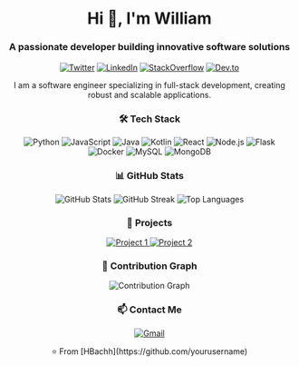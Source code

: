 <!-- Introduction -->
<h1 align="center">Hi 👋, I'm William</h1>
<h3 align="center">A passionate developer building innovative software solutions</h3>

<!-- Social Media Links -->
<p align="center">
  <a href="https://twitter.com/yourusername" target="blank"><img align="center" src="https://img.icons8.com/fluent/48/000000/twitter.png" alt="Twitter" /></a>
  <a href="https://linkedin.com/in/yourusername" target="blank"><img align="center" src="https://img.icons8.com/fluent/48/000000/linkedin.png" alt="LinkedIn" /></a>
  <a href="https://stackoverflow.com/users/yourusername" target="blank"><img align="center" src="https://img.icons8.com/fluent/48/000000/stackoverflow.png" alt="StackOverflow" /></a>
  <a href="https://dev.to/yourusername" target="blank"><img align="center" src="https://img.icons8.com/?size=100&id=Sf2NuZRCVuaE&format=png&color=000000" alt="Dev.to" /></a>
</p>

<!-- About Me -->
<p align="center">I am a software engineer specializing in full-stack development, creating robust and scalable applications.</p>

<!-- Tech Stack -->
<h3 align="center">🛠 Tech Stack</h3>
<p align="center">
  <img src="https://img.icons8.com/color/48/000000/python.png" alt="Python"/>
  <img src="https://img.icons8.com/color/48/000000/javascript.png" alt="JavaScript"/>
  <img src="https://img.icons8.com/color/48/000000/java-coffee-cup-logo.png" alt="Java"/>
  <img src="https://img.icons8.com/color/48/000000/kotlin.png" alt="Kotlin"/>
  <img src="https://img.icons8.com/color/48/000000/react-native.png" alt="React"/>
  <img src="https://img.icons8.com/color/48/000000/nodejs.png" alt="Node.js"/>
  <img src="https://img.icons8.com/color/48/000000/flask.png" alt="Flask"/>
  <img src="https://img.icons8.com/color/48/000000/docker.png" alt="Docker"/>
  <img src="https://img.icons8.com/color/48/000000/mysql-logo.png" alt="MySQL"/>
  <img src="https://img.icons8.com/color/48/000000/mongodb.png" alt="MongoDB"/>
</p>

<!-- GitHub Stats -->
<h3 align="center">📊 GitHub Stats</h3>
<p align="center">
  <img src="https://github-readme-stats.vercel.app/api?username=william-felix&show_icons=true&theme=tokyonight" alt="GitHub Stats" />
  <img src="https://github-readme-streak-stats.herokuapp.com/?user=william-felix&theme=tokyonight" alt="GitHub Streak" />
  <img src="https://github-readme-stats.vercel.app/api/top-langs/?username=william-felix&layout=compact&theme=tokyonight" alt="Top Languages" />
</p>

<!-- Projects -->
<h3 align="center">🚀 Projects</h3>
<p align="center">
  <a href="https://github.com/yourusername/yourproject1" target="_blank">
    <img src="https://github-readme-stats.vercel.app/api/pin/?username=yourusername&repo=yourproject1&theme=tokyonight" alt="Project 1" />
  </a>
  <a href="https://github.com/yourusername/yourproject2" target="_blank">
    <img src="https://github-readme-stats.vercel.app/api/pin/?username=yourusername&repo=yourproject2&theme=tokyonight" alt="Project 2" />
  </a>
</p>

<!-- Contribution Graph -->
<h3 align="center">🌱 Contribution Graph</h3>
<p align="center">
  <img src="https://activity-graph.herokuapp.com/graph?username=yourusername&theme=tokyo-night" alt="Contribution Graph" />
</p>

<!-- Contact -->
<h3 align="center">📫 Contact Me</h3>
<p align="center">
  <a href="mailto:youremail@example.com"><img src="https://img.icons8.com/fluent/48/000000/gmail.png" alt="Gmail" /></a>
</p>

<!-- Footer -->
<p align="center">⭐️ From [HBachh](https://github.com/yourusername)</p>
